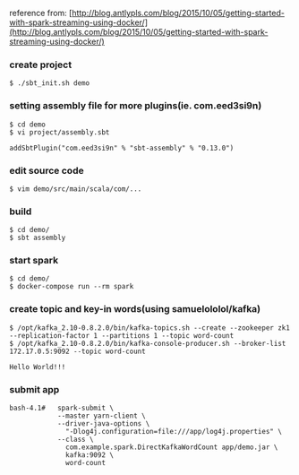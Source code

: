 reference from: [http://blog.antlypls.com/blog/2015/10/05/getting-started-with-spark-streaming-using-docker/](http://blog.antlypls.com/blog/2015/10/05/getting-started-with-spark-streaming-using-docker/)


### create project

```
$ ./sbt_init.sh demo
```

### setting assembly file for more plugins(ie. com.eed3si9n)

```
$ cd demo
$ vi project/assembly.sbt

addSbtPlugin("com.eed3si9n" % "sbt-assembly" % "0.13.0")

```

### edit source code

```
$ vim demo/src/main/scala/com/...
```

### build

```
$ cd demo/
$ sbt assembly
```

### start spark

```
$ cd demo/
$ docker-compose run --rm spark
```

### create topic and key-in words(using samuelololol/kafka)

```
$ /opt/kafka_2.10-0.8.2.0/bin/kafka-topics.sh --create --zookeeper zk1 --replication-factor 1 --partitions 1 --topic word-count
$ /opt/kafka_2.10-0.8.2.0/bin/kafka-console-producer.sh --broker-list 172.17.0.5:9092 --topic word-count

Hello World!!!

```

### submit app

```
bash-4.1#   spark-submit \
            --master yarn-client \
            --driver-java-options \
              "-Dlog4j.configuration=file:///app/log4j.properties" \
            --class \
              com.example.spark.DirectKafkaWordCount app/demo.jar \
              kafka:9092 \
              word-count
```

